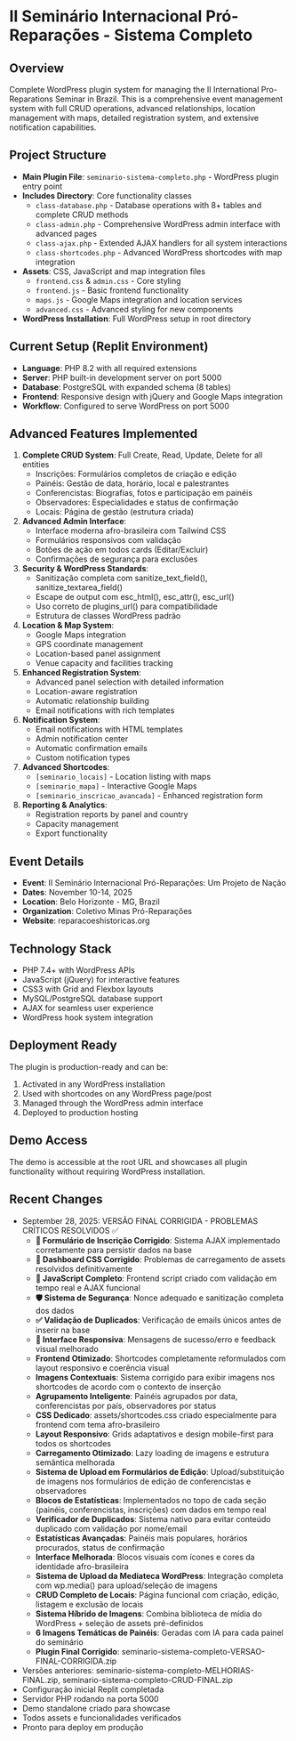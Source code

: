 # II Seminário Internacional Pró-Reparações - Sistema Completo

## Overview
Complete WordPress plugin system for managing the II International Pro-Reparations Seminar in Brazil. This is a comprehensive event management system with full CRUD operations, advanced relationships, location management with maps, detailed registration system, and extensive notification capabilities.

## Project Structure
- **Main Plugin File**: `seminario-sistema-completo.php` - WordPress plugin entry point
- **Includes Directory**: Core functionality classes
  - `class-database.php` - Database operations with 8+ tables and complete CRUD methods
  - `class-admin.php` - Comprehensive WordPress admin interface with advanced pages
  - `class-ajax.php` - Extended AJAX handlers for all system interactions
  - `class-shortcodes.php` - Advanced WordPress shortcodes with map integration
- **Assets**: CSS, JavaScript and map integration files
  - `frontend.css` & `admin.css` - Core styling
  - `frontend.js` - Basic frontend functionality  
  - `maps.js` - Google Maps integration and location services
  - `advanced.css` - Advanced styling for new components
- **WordPress Installation**: Full WordPress setup in root directory

## Current Setup (Replit Environment)
- **Language**: PHP 8.2 with all required extensions
- **Server**: PHP built-in development server on port 5000
- **Database**: PostgreSQL with expanded schema (8 tables)
- **Frontend**: Responsive design with jQuery and Google Maps integration
- **Workflow**: Configured to serve WordPress on port 5000

## Advanced Features Implemented
1. **Complete CRUD System**: Full Create, Read, Update, Delete for all entities
   - Inscrições: Formulários completos de criação e edição
   - Painéis: Gestão de data, horário, local e palestrantes
   - Conferencistas: Biografias, fotos e participação em painéis
   - Observadores: Especialidades e status de confirmação
   - Locais: Página de gestão (estrutura criada)
2. **Advanced Admin Interface**: 
   - Interface moderna afro-brasileira com Tailwind CSS
   - Formulários responsivos com validação
   - Botões de ação em todos cards (Editar/Excluir)
   - Confirmações de segurança para exclusões
3. **Security & WordPress Standards**:
   - Sanitização completa com sanitize_text_field(), sanitize_textarea_field()
   - Escape de output com esc_html(), esc_attr(), esc_url()
   - Uso correto de plugins_url() para compatibilidade
   - Estrutura de classes WordPress padrão
4. **Location & Map System**:
   - Google Maps integration
   - GPS coordinate management
   - Location-based panel assignment
   - Venue capacity and facilities tracking
5. **Enhanced Registration System**:
   - Advanced panel selection with detailed information
   - Location-aware registration
   - Automatic relationship building
   - Email notifications with rich templates
6. **Notification System**:
   - Email notifications with HTML templates
   - Admin notification center
   - Automatic confirmation emails
   - Custom notification types
7. **Advanced Shortcodes**:
   - `[seminario_locais]` - Location listing with maps
   - `[seminario_mapa]` - Interactive Google Maps
   - `[seminario_inscricao_avancada]` - Enhanced registration form
8. **Reporting & Analytics**:
   - Registration reports by panel and country
   - Capacity management
   - Export functionality

## Event Details
- **Event**: II Seminário Internacional Pró-Reparações: Um Projeto de Nação
- **Dates**: November 10-14, 2025
- **Location**: Belo Horizonte - MG, Brazil
- **Organization**: Coletivo Minas Pró-Reparações
- **Website**: reparacoeshistoricas.org

## Technology Stack
- PHP 7.4+ with WordPress APIs
- JavaScript (jQuery) for interactive features
- CSS3 with Grid and Flexbox layouts
- MySQL/PostgreSQL database support
- AJAX for seamless user experience
- WordPress hook system integration

## Deployment Ready
The plugin is production-ready and can be:
1. Activated in any WordPress installation
2. Used with shortcodes on any WordPress page/post
3. Managed through the WordPress admin interface
4. Deployed to production hosting

## Demo Access
The demo is accessible at the root URL and showcases all plugin functionality without requiring WordPress installation.

## Recent Changes
- September 28, 2025: VERSÃO FINAL CORRIGIDA - PROBLEMAS CRÍTICOS RESOLVIDOS ✅
  - **🔧 Formulário de Inscrição Corrigido**: Sistema AJAX implementado corretamente para persistir dados na base
  - **🎨 Dashboard CSS Corrigido**: Problemas de carregamento de assets resolvidos definitivamente
  - **📝 JavaScript Completo**: Frontend script criado com validação em tempo real e AJAX funcional
  - **🛡️ Sistema de Segurança**: Nonce adequado e sanitização completa dos dados
  - **✅ Validação de Duplicados**: Verificação de emails únicos antes de inserir na base
  - **📱 Interface Responsiva**: Mensagens de sucesso/erro e feedback visual melhorado
  - **Frontend Otimizado**: Shortcodes completamente reformulados com layout responsivo e coerência visual
  - **Imagens Contextuais**: Sistema corrigido para exibir imagens nos shortcodes de acordo com o contexto de inserção
  - **Agrupamento Inteligente**: Painéis agrupados por data, conferencistas por país, observadores por status
  - **CSS Dedicado**: assets/shortcodes.css criado especialmente para frontend com tema afro-brasileiro
  - **Layout Responsivo**: Grids adaptativos e design mobile-first para todos os shortcodes
  - **Carregamento Otimizado**: Lazy loading de imagens e estrutura semântica melhorada
  - **Sistema de Upload em Formulários de Edição**: Upload/substituição de imagens nos formulários de edição de conferencistas e observadores
  - **Blocos de Estatísticas**: Implementados no topo de cada seção (painéis, conferencistas, inscrições) com dados em tempo real
  - **Verificador de Duplicados**: Sistema nativo para evitar conteúdo duplicado com validação por nome/email
  - **Estatísticas Avançadas**: Painéis mais populares, horários procurados, status de confirmação
  - **Interface Melhorada**: Blocos visuais com ícones e cores da identidade afro-brasileira
  - **Sistema de Upload da Mediateca WordPress**: Integração completa com wp.media() para upload/seleção de imagens
  - **CRUD Completo de Locais**: Página funcional com criação, edição, listagem e exclusão de locais
  - **Sistema Híbrido de Imagens**: Combina biblioteca de mídia do WordPress + seleção de assets pré-definidos
  - **6 Imagens Temáticas de Painéis**: Geradas com IA para cada painel do seminário
  - **Plugin Final Corrigido**: seminario-sistema-completo-VERSAO-FINAL-CORRIGIDA.zip
- Versões anteriores: seminario-sistema-completo-MELHORIAS-FINAL.zip, seminario-sistema-completo-CRUD-FINAL.zip
- Configuração inicial Replit completada
- Servidor PHP rodando na porta 5000
- Demo standalone criado para showcase
- Todos assets e funcionalidades verificados
- Pronto para deploy em produção